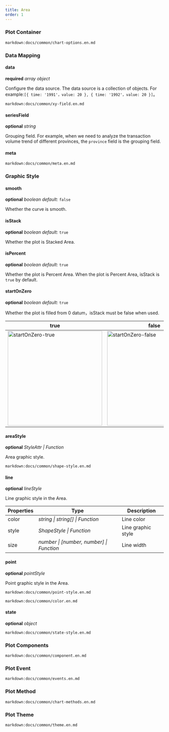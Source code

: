 ```yaml
---
title: Area
order: 1
---
```


### Plot Container

`markdown:docs/common/chart-options.en.md`

### Data Mapping

#### data

<description>**required** _array object_</description>

Configure the data source. The data source is a collection of objects. For example:`[{ time: '1991'，value: 20 }, { time: '1992'，value: 20 }]`。

`markdown:docs/common/xy-field.en.md`

#### seriesField

<description>**optional** _string_</description>

Grouping field. For example, when we need to analyze the transaction volume trend of different provinces, the `province` field is the grouping field.

#### meta

`markdown:docs/common/meta.en.md`

### Graphic Style

#### smooth

<description>**optional** _boolean_ _default:_ `false`</description>

Whether the curve is smooth.

#### isStack

<description>**optional** _boolean_ _default:_ `true`</description>

Whether the plot is Stacked Area.

#### isPercent

<description>**optional** _boolean_ _default:_ `true`</description>

Whether the plot is Percent Area. When the plot is Percent Area, isStack is `true` by default.

#### startOnZero

<description>**optional** _boolean_ _default:_ `true`</description>

Whether the plot is filled from 0 datum，isStack must be false when used.

| true                                                                                                                | false                                                                                                                |
| ------------------------------------------------------------------------------------------------------------------- | -------------------------------------------------------------------------------------------------------------------- |
| <img alt='startOnZero-true' width='300' src='https://gw.alipayobjects.com/zos/rmsportal/ZQqwUCczalrKqGgagOVp.png'/> | <img alt='startOnZero-false' width='300' src='https://gw.alipayobjects.com/zos/rmsportal/yPswkaXvUpCYOdhocGwB.png'/> |

#### areaStyle

<description>**optional** _StyleAttr | Function_</description>

Area graphic style.

`markdown:docs/common/shape-style.en.md`

#### line

<description>**optional** _lineStyle_</description>

Line graphic style in the Area.

| Properties | Type                                     | Description        |
| ---------- | ---------------------------------------- | ------------------ |
| color      | _string \| string[] \| Function_         | Line color         |
| style      | _ShapeStyle \| Function_                 | Line graphic style |
| size       | _number \| [number, number] \| Function_ | Line width         |

#### point

<description>**optional** _pointStyle_</description>

Point graphic style in the Area.

`markdown:docs/common/point-style.en.md`

`markdown:docs/common/color.en.md`

#### state

<description>**optional** _object_</description>

`markdown:docs/common/state-style.en.md`

### Plot Components

`markdown:docs/common/component.en.md`

### Plot Event

`markdown:docs/common/events.en.md`

### Plot Method

`markdown:docs/common/chart-methods.en.md`

### Plot Theme

`markdown:docs/common/theme.en.md`
